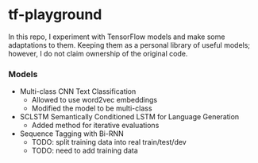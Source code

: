# tf-playground
In this repo, I experiment with TensorFlow models and make some adaptations to them.
Keeping them as a personal library of useful models; however, I do not claim ownership of the original code.

### Models
- Multi-class CNN Text Classification
    - Allowed to use word2vec embeddings
    - Modified the model to be multi-class
- SCLSTM Semantically Conditioned LSTM for Language Generation
    - Added method for iterative evaluations
- Sequence Tagging with Bi-RNN
    - TODO: split training data into real train/test/dev
    - TODO: need to add training data